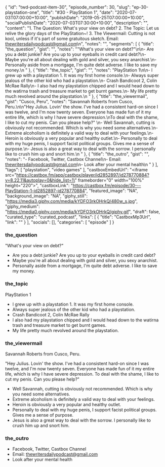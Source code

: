 {
	"id": "twd-podcast-item-30",
	"episode_number": 30,
	"slug": "ep-30-playstation-one",
	"title": "#30 - PlayStation 1",
	"date": "2020-07-03T07:00:00+10:00",
	"publishDate": "2019-05-25T07:00:00+10:00",
	"socialPublishDate": "2020-07-03T07:30:00+10:00",
	"description": "",
	"content": "1. The Question: What's your view on debt? 2. The Topic: Let us relive the glory days of the PlayStation~! 3. The Viewermail: Cutting is not kool, unless if it's part of some gratuitous sketch. Email: thewritersdailypodcast@gmail.com\n",
	"notes": "",
	"segments": [
		{
			"title": "the_question",
			"gist": "",
			"notes": "\"What's your view on debt?\"\n\n- Are you a debt junkie? Are you up to your eyeballs in credit card debt?\n- Maybe you're all about dealing with gold and silver, you sexy anarchist.\n- Personally aside from a mortgage, I'm quite debt adverse. I like to save my money.\n      "
		},
		{
			"title": "the_topic",
			"gist": "",
			"notes": "PlayStation 1\n\n- I grew up with a playstation 1. It was my first home console.\n- Always super jealous of the other kid who had a playstation.\n- Crash Bandicoot 2, Colin McRae Rally\n- I also had my playstation chipped and I would head down to the watirna trash and treasure market to get burnt games.\n- My life pretty much revolved around the playstation.\n      "
		},
		{
			"title": "the_viewermail",
			"gist": "Cusco, Peru",
			"notes": "Savannah Roberts from Cusco, Peru.\n\n\"Hey Julius. Lovin' the show. I've had a consistent hard-on since I was twelve, and I'm now twenty seven. Everyone has made fun of it my entire life, which is why I have severe depression.\nTo deal with the shame, I like to cut my penis. Can you please help?\" \n- Well Savannah, cutting is obviously not recommended. Which is why you need some alternatives.\n- Extreme alcoholism is definitely a valid way to deal with your feelings.\n- Heroin is obviously a very popular and healthy outlet.\n- Personally to deal with my huge penis, I support facist political groups. Gives me a sense of purpose.\n- Jesus is also a great way to deal with the sorrow. I personally like to crush him up and snort him.\n      "
		},
		{
			"title": "the_outro",
			"gist": "",
			"notes": "- Facebook, Twitter, Castbox Channel\n- Email: thewritersdailypodcast@gmail.com\n- Look after your mental health\n      "
		}
	],
	"tags": [
		"playstation",
		"video games"
	],
	"castboxEmbedUrl": "<iframe src=\"https://castbox.fm/app/castbox/player/id2852897/id278770884?v=8.22.11&autoplay=0&hide_list=1\" frameborder=\"0\" width=\"100%\" height=\"220\"></iframe>",
	"castboxLink": "https://castbox.fm/episode/30---PlayStation-1-id2852897-id278770884",
	"featured_image": "NA",
	"background_image": "NA",
	"giphy_still": "https://media3.giphy.com/media/kYDFO3rkOHrkQ/480w_s.jpg",
	"giphy_medium": "https://media0.giphy.com/media/kYDFO3rkOHrkQ/giphy.gif",
	"draft": false,
	"curated_type": "curated_podcast",
	"links": [
		{
			"title": "CastboxMp3Url",
			"link": ""
		}
	],
	"socials": [],
	"categories": [
		"episode"
	]
}

### the_question

"What's your view on debt?"

- Are you a debt junkie? Are you up to your eyeballs in credit card debt?
- Maybe you're all about dealing with gold and silver, you sexy anarchist.
- Personally aside from a mortgage, I'm quite debt adverse. I like to save my money.

### the_topic

PlayStation 1

- I grew up with a playstation 1. It was my first home console.
- Always super jealous of the other kid who had a playstation.
- Crash Bandicoot 2, Colin McRae Rally
- I also had my playstation chipped and I would head down to the watirna trash and treasure market to get burnt games.
- My life pretty much revolved around the playstation.

### the_viewermail

Savannah Roberts from Cusco, Peru.

"Hey Julius. Lovin' the show. I've had a consistent hard-on since I was twelve, and I'm now twenty seven. Everyone has made fun of it my entire life, which is why I have severe depression.
To deal with the shame, I like to cut my penis. Can you please help?"
- Well Savannah, cutting is obviously not recommended. Which is why you need some alternatives.
- Extreme alcoholism is definitely a valid way to deal with your feelings.
- Heroin is obviously a very popular and healthy outlet.
- Personally to deal with my huge penis, I support facist political groups. Gives me a sense of purpose.
- Jesus is also a great way to deal with the sorrow. I personally like to crush him up and snort him.

### the_outro

- Facebook, Twitter, Castbox Channel
- Email: thewritersdailypodcast@gmail.com
- Look after your mental health

